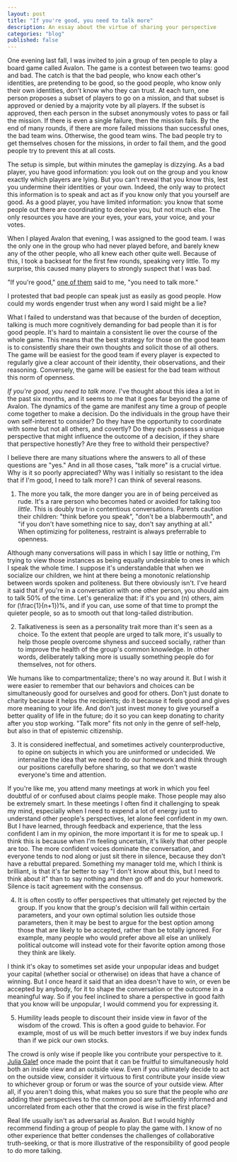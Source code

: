 ```yaml
---
layout: post
title: "If you're good, you need to talk more"
description: An essay about the virtue of sharing your perspective
categories: "blog"
published: false
---
```


One evening last fall, I was invited to join a group of ten people to play a board game called Avalon. The game is a contest between two teams: good and bad. The catch is that the bad people, who know each other's identities, are pretending to be good, so the good people, who know only their own identities, don't know who they can trust. At each turn, one person proposes a subset of players to go on a mission, and that subset is approved or denied by a majority vote by all players. If the subset is approved, then each person in the subset anonymously votes to pass or fail the mission. If there is even a single failure, then the mission fails. By the end of many rounds, if there are more failed missions than successful ones, the bad team wins. Otherwise, the good team wins. The bad people try to get themselves chosen for the missions, in order to fail them, and the good people try to prevent this at all costs.

The setup is simple, but within minutes the gameplay is dizzying. As a bad player, you have good information: you look out on the group and you know exactly which players are lying. But you can't reveal that you know this, lest you undermine their identities or your own. Indeed, the only way to protect this information is to speak and act as if you know only that you yourself are good. As a good player, you have limited information: you know that some people out there are coordinating to deceive you, but not much else. The only resources you have are your eyes, your ears, your voice, and your votes.

When I played Avalon that evening, I was assigned to the good team. I was the only one in the group who had never played before, and barely knew any of the other people, who all knew each other quite well. Because of this, I took a backseat for the first few rounds, speaking very little. To my surprise, this caused many players to strongly suspect that I was bad.

"If you're good," [one of them]([http://kwokchain.com/](http://kwokchain.com/)) said to me, "you need to talk more."

I protested that bad people can speak just as easily as good people. How could my words engender trust when any word I said might be a lie?

What I failed to understand was that because of the burden of deception, talking is much more cognitively demanding for bad people than it is for good people. It's hard to maintain a consistent lie over the course of the whole game. This means that the best strategy for those on the good team is to consistently share their own thoughts and solicit those of all others. The game will be easiest for the good team if every player is expected to regularly give a clear account of their identity, their observations, and their reasoning. Conversely, the game will be easiest for the bad team without this norm of openness.

*If you're good, you need to talk more.* I've thought about this idea a lot in the past six months, and it seems to me that it goes far beyond the game of Avalon. The dynamics of the game are manifest any time a group of people come together to make a decision. Do the individuals in the group have their own self-interest to consider? Do they have the opportunity to coordinate with some but not all others, and covertly? Do they each possess a unique perspective that might influence the outcome of a decision, if they share that perspective honestly? Are they free to withold their perspective?

I believe there are many situations where the answers to all of these questions are "yes." And in all those cases, "talk more" is a crucial virtue. Why is it so poorly appreciated? Why was I initially so resistant to the idea that if I'm good, I need to talk more? I can think of several reasons.

1. The more you talk, the more danger you are in of being perceived as rude. It's a rare person who becomes hated or avoided for talking too *little*. This is doubly true in contentious conversations. Parents caution their children: "think before you speak", "don't be a blabbermouth", and "if you don't have something nice to say, don't say anything at all." When optimizing for politeness, restraint is always preferrable to openness.

Although many conversations will pass in which I say little or nothing, I'm trying to view those instances as being equally undesirable to ones in which I speak the whole time. I suppose it's understandable that when we socialize our children, we hint at there being a monotonic relationship between words spoken and politeness. But there obviously isn't. I've heard it said that if you're in a conversation with one other person, you should aim to talk 50% of the time. Let's generalize that: if it's you and \(n\) others, aim for (\\frac{1}{n+1}\)%, and if you can, use some of that time to prompt the quieter people, so as to smooth out that long-tailed distribution.

2. Talkativeness is seen as a personality trait more than it's seen as a choice. To the extent that people are urged to talk more, it's usually to help those people overcome shyness and succeed socially, rather than to improve the health of the group's common knowledge. In other words, deliberately talking more is usually something people do for themselves, not for others.

We humans like to compartmentalize; there's no way around it. But I wish it were easier to remember that our behaviors and choices can be simultaneously good for ourselves and good for others. Don't just donate to charity because it helps the recipients; do it because it feels good and gives more meaning to your life. And don't just invest money to give yourself a better quality of life in the future; do it so you can keep donating to charity after you stop working. "Talk more" fits not only in the genre of self-help, but also in that of epistemic citizenship.

3. It is considered ineffectual, and sometimes actively counterproductive, to opine on subjects in which you are uninformed or undecided. We internalize the idea that we need to do our homework and think through our positions carefully before sharing, so that we don't waste everyone's time and attention.

If you're like me, you attend many meetings at work in which you feel doubtful of or confused about claims people make. Those people may also be extremely smart. In these meetings I often find it challenging to speak my mind, especially when I need to expend a lot of energy just to understand other people's perspectives, let alone feel confident in my own. But I have learned, through feedback and experience, that the less confident I am in my opinion, the more important it is for me to speak up. I think this is because when I'm feeling uncertain, it's likely that other people are too. The more confident voices dominate the conversation, and everyone tends to nod along or just sit there in silence, because they don't have a rebuttal prepared. Something my manager told me, which I think is brilliant, is that it's far better to say "I don't know about this, but I need to think about it" than to say nothing and *then* go off and do your homework. Silence is tacit agreement with the consensus.

4. It is often costly to offer perspectives that ultimately get rejected by the group. If you know that the group's decision will fall within certain parameters, and your own optimal solution lies outside those parameters, then it may be best to argue for the best option among those that are likely to be accepted, rather than be totally ignored. For example, many people who would prefer above all else an unlikely political outcome will instead vote for their favorite option among those they think are likely.

I think it's okay to sometimes set aside your unpopular ideas and budget your capital (whether social or otherwise) on ideas that have a chance of winning. But I once heard it said that an idea doesn't have to win, or even be accepted by anybody, for it to shape the conversation or the outcome in a meaningful way. So if you feel inclined to share a perspective in good faith that you know will be unpopular, I would commend you for expressing it.

5. Humility leads people to discount their inside view in favor of the wisdom of the crowd. This is often a good guide to behavior. For example, most of us will be much better investors if we buy index funds than if we pick our own stocks.

The crowd is only wise if people like you contribute your perspective to it. [Julia Galef](https://juliagalef.com/) once made the point that it can be fruitful to simultaneously hold both an inside view and an outside view. Even if you ultimately decide to act on the outside view, consider it virtuous to first contribute your inside view to whichever group or forum or was the source of your outside view. After all, if you aren't doing this, what makes you so sure that the people who *are* adding their perspectives to the common pool are sufficiently informed and uncorrelated from each other that the crowd is wise in the first place?

Real life usually isn't as adversarial as Avalon. But I would highly recommend finding a group of people to play the game with. I know of no other experience that better condenses the challenges of collaborative truth-seeking, or that is more illustrative of the responsibility of good people to do more talking.















